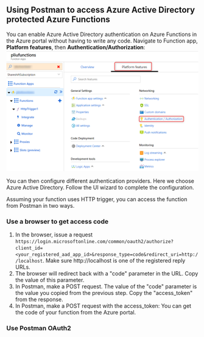 ## Using Postman to access Azure Active Directory protected Azure Functions

You can enable Azure Active Directory authentication on Azure Functions in the Azure portal without having to write any code. Navigate to Function app, __Platform features__, then __Authentication/Authorization__:
<img src="images/enableAuthFunctions.png" alt="Enable authentication on Azure Functions">

You can then configure different authentication providers. Here we choose Azure Active Directory. Follow the UI wizard to complete the configuration. 

Assuming your function uses HTTP trigger, you can access the function from Postman in two ways. 

### Use a browser to get access code
1. In the browser, issue a request ```https://login.microsoftonline.com/common/oauth2/authorize?client_id=<your_registered_aad_app_id>&response_type=code&redirect_uri=http://localhost```. Make sure http://localhost is one of the registered reply URLs. 
2. The browser will redirect back with a "code" parameter in the URL. Copy the value of this parameter.
3. In Postman, make a POST request. The value of the "code" parameter is the value you copied from the previous step. Copy the "access_token" from the response. 
4. In Postman, make a POST request with the access_token:
You can get the code of your function from the Azure portal. 

### Use Postman OAuth2 
